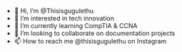 - 👋 Hi, I’m @Thisisgugulethu
- 👀 I’m interested in tech innovation
- 🌱 I’m currently learning CompTIA & CCNA
- 💞️ I’m looking to collaborate on documentation projects
- 📫 How to reach me @thisisgugulethu on Instagram

<!---
Thisisgugulethu/Thisisgugulethu is a ✨ special ✨ repository because its `README.md` (this file) appears on your GitHub profile.
You can click the Preview link to take a look at your changes.
--->
